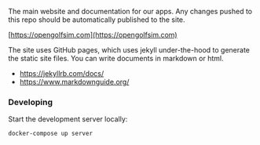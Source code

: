 The main website and documentation for our apps. Any changes pushed to this repo should be automatically published to the site.

[https://opengolfsim.com](https://opengolfsim.com)


The site uses GitHub pages, which uses jekyll under-the-hood to generate the static site files. You can write documents in markdown or html.

- https://jekyllrb.com/docs/
- https://www.markdownguide.org/

### Developing

Start the development server locally:

```bash
docker-compose up server
```
